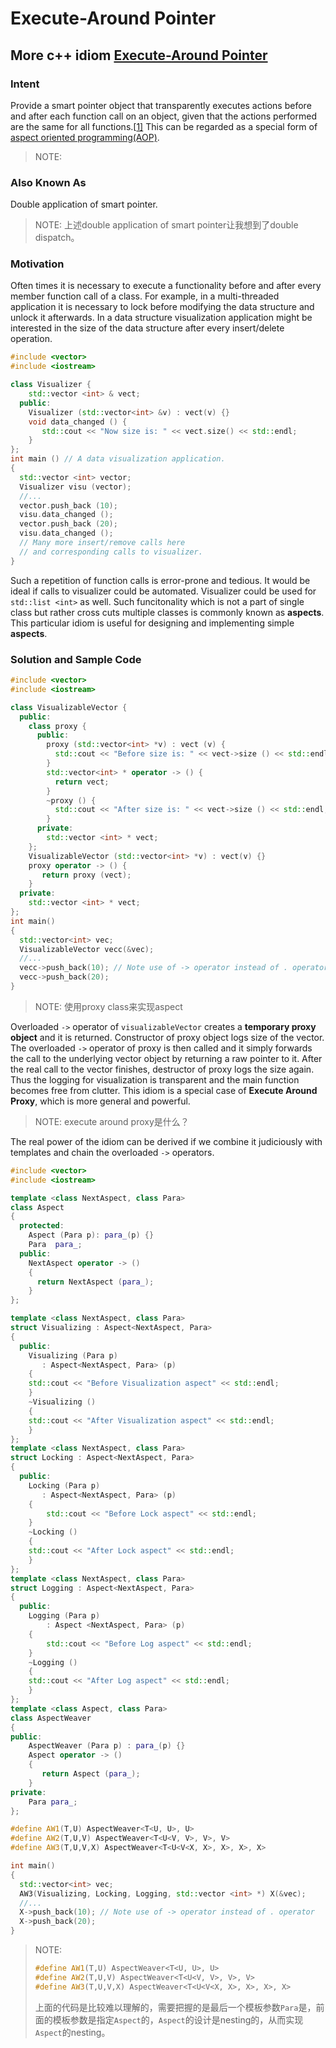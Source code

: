 # Execute-Around Pointer



## More c++ idiom [Execute-Around Pointer](https://en.wikibooks.org/wiki/More_C%2B%2B_Idioms/Execute-Around_Pointer)

### Intent

Provide a smart pointer object that transparently executes actions before and after each function call on an object, given that the actions performed are the same for all functions.[[1\]](https://en.wikibooks.org/wiki/More_C%2B%2B_Idioms/Execute-Around_Pointer#cite_note-1) This can be regarded as a special form of [aspect oriented programming(AOP)](https://en.wikipedia.org/wiki/Aspect-oriented_programming).

> NOTE: 

### Also Known As

Double application of smart pointer.

> NOTE: 上述double application of smart pointer让我想到了double dispatch。

### Motivation

Often times it is necessary to execute a functionality before and after every member function call of a class. For example, in a multi-threaded application it is necessary to lock before modifying the data structure and unlock it afterwards. In a data structure visualization application might be interested in the size of the data structure after every insert/delete operation.

```c++
#include <vector>
#include <iostream>

class Visualizer {
    std::vector <int> & vect;
  public:
    Visualizer (std::vector<int> &v) : vect(v) {}
    void data_changed () {
       std::cout << "Now size is: " << vect.size() << std::endl;
    }
};
int main () // A data visualization application.
{
  std::vector <int> vector;
  Visualizer visu (vector);
  //...
  vector.push_back (10);
  visu.data_changed ();
  vector.push_back (20);
  visu.data_changed ();
  // Many more insert/remove calls here
  // and corresponding calls to visualizer.
}
```

Such a repetition of function calls is error-prone and tedious. It would be ideal if calls to visualizer could be automated. Visualizer could be used for `std::list <int>` as well. Such funcitonality which is not a part of single class but rather cross cuts multiple classes is commonly known as **aspects**. This particular idiom is useful for designing and implementing simple **aspects**.

### Solution and Sample Code



```c++
#include <vector>
#include <iostream>

class VisualizableVector {
  public:
    class proxy {
      public:
        proxy (std::vector<int> *v) : vect (v) {
          std::cout << "Before size is: " << vect->size () << std::endl;
        }
        std::vector<int> * operator -> () {
          return vect;
        }
        ~proxy () {
          std::cout << "After size is: " << vect->size () << std::endl;
        }
      private:
        std::vector <int> * vect;
    };
    VisualizableVector (std::vector<int> *v) : vect(v) {}    
    proxy operator -> () {
       return proxy (vect);
    }
  private:
    std::vector <int> * vect;
};
int main()
{
  std::vector<int> vec;
  VisualizableVector vecc(&vec);
  //...
  vecc->push_back(10); // Note use of -> operator instead of . operator
  vecc->push_back(20);
}
```

> NOTE: 使用proxy class来实现aspect

Overloaded `->` operator of `visualizableVector` creates a **temporary proxy object** and it is returned. Constructor of proxy object logs size of the vector. The overloaded `->` operator of proxy is then called and it simply forwards the call to the underlying vector object by returning a raw pointer to it. After the real call to the vector finishes, destructor of proxy logs the size again. Thus the logging for visualization is transparent and the main function becomes free from clutter. This idiom is a special case of **Execute Around Proxy**, which is more general and powerful.

> NOTE: execute around proxy是什么？

The real power of the idiom can be derived if we combine it judiciously with templates and chain the overloaded `->` operators.

```c++
#include <vector>
#include <iostream>

template <class NextAspect, class Para>
class Aspect
{
  protected:
    Aspect (Para p): para_(p) {}
    Para  para_;
  public:
    NextAspect operator -> () 
    {
      return NextAspect (para_);
    }
};

template <class NextAspect, class Para>
struct Visualizing : Aspect<NextAspect, Para>
{
  public:
    Visualizing (Para p) 
       : Aspect<NextAspect, Para> (p) 
    {
	std::cout << "Before Visualization aspect" << std::endl;
    }
    ~Visualizing () 
    {
	std::cout << "After Visualization aspect" << std::endl;
    }
};
template <class NextAspect, class Para>
struct Locking : Aspect<NextAspect, Para>
{
  public:
    Locking (Para p) 
       : Aspect<NextAspect, Para> (p) 
    {
		std::cout << "Before Lock aspect" << std::endl;
    }
    ~Locking () 
    {
	std::cout << "After Lock aspect" << std::endl;
    }
};
template <class NextAspect, class Para>
struct Logging : Aspect<NextAspect, Para>
{
  public:
    Logging (Para p) 
        : Aspect <NextAspect, Para> (p) 
    {
		std::cout << "Before Log aspect" << std::endl;
    }
    ~Logging () 
    {
	std::cout << "After Log aspect" << std::endl;
    }
};
template <class Aspect, class Para>
class AspectWeaver 
{
public:
    AspectWeaver (Para p) : para_(p) {}    
    Aspect operator -> () 
    {
       return Aspect (para_);
    }
private:
	Para para_;
};

#define AW1(T,U) AspectWeaver<T<U, U>, U>
#define AW2(T,U,V) AspectWeaver<T<U<V, V>, V>, V>
#define AW3(T,U,V,X) AspectWeaver<T<U<V<X, X>, X>, X>, X>

int main()
{
  std::vector<int> vec;
  AW3(Visualizing, Locking, Logging, std::vector <int> *) X(&vec);
  //...
  X->push_back(10); // Note use of -> operator instead of . operator
  X->push_back(20);
}
```

> NOTE: 
>
> ```c++
> #define AW1(T,U) AspectWeaver<T<U, U>, U>
> #define AW2(T,U,V) AspectWeaver<T<U<V, V>, V>, V>
> #define AW3(T,U,V,X) AspectWeaver<T<U<V<X, X>, X>, X>, X>
> ```
>
> 上面的代码是比较难以理解的，需要把握的是最后一个模板参数`Para`是，前面的模板参数是指定`Aspect`的，`Aspect`的设计是nesting的，从而实现`Aspect`的nesting。

